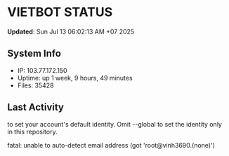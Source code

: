 # VIETBOT STATUS
**Updated**: Sun Jul 13 06:02:13 AM +07 2025

## System Info
- IP: 103.77.172.150
- Uptime: up 1 week, 9 hours, 49 minutes
- Files: 35428

## Last Activity

to set your account's default identity.
Omit --global to set the identity only in this repository.

fatal: unable to auto-detect email address (got 'root@vinh3690.(none)')
